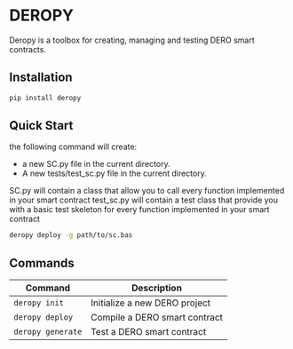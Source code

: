 # DEROPY

Deropy is a toolbox for creating, managing and testing DERO smart contracts.

## Installation

```bash
pip install deropy
```

## Quick Start

the following command will create:
- a new SC.py file in the current directory.
- A new tests/test_sc.py file in the current directory.

SC.py will contain a class that allow you to call every function implemented in your smart contract
test_sc.py will contain a test class that provide you with a basic test skeleton for every function implemented in your smart contract

```bash
deropy deploy -g path/to/sc.bas
```

## Commands

| Command | Description |
| --- | --- |
| `deropy init` | Initialize a new DERO project |
| `deropy deploy` | Compile a DERO smart contract |
| `deropy generate` | Test a DERO smart contract |


